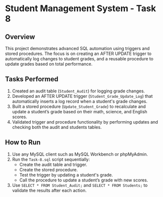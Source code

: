# Student Management System - Task 8

## Overview  
This project demonstrates advanced SQL automation using triggers and stored procedures. The focus is on creating an AFTER UPDATE trigger to automatically log changes to student grades, and a reusable procedure to update grades based on total performance.

## Tasks Performed

1. Created an audit table (`Student_Audit`) for logging grade changes.
2. Developed an AFTER UPDATE trigger (`Student_Grade_Update_Log`) that automatically inserts a log record when a student's grade changes.
3. Built a stored procedure (`Update_Student_Grade`) to recalculate and update a student’s grade based on their math, science, and English scores.
4. Validated trigger and procedure functionality by performing updates and checking both the audit and students tables.

## How to Run

1. Use any MySQL client such as MySQL Workbench or phpMyAdmin.
2. Run the `Task-8.sql` script sequentially:
    - Create the audit table and trigger.
    - Create the stored procedure.
    - Test the trigger by updating a student's grade.
    - Call the procedure to update a student’s grade with new scores.
3. Use `SELECT * FROM Student_Audit;` and `SELECT * FROM Students;` to validate the results after each action.
